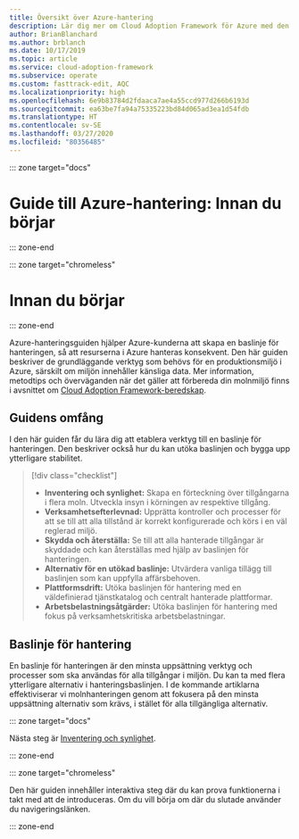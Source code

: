 ```yaml
---
title: Översikt över Azure-hantering
description: Lär dig mer om Cloud Adoption Framework för Azure med den här informationen om de grundläggande verktyg som behövs för att hantera Azures produktionsmiljöer.
author: BrianBlanchard
ms.author: brblanch
ms.date: 10/17/2019
ms.topic: article
ms.service: cloud-adoption-framework
ms.subservice: operate
ms.custom: fasttrack-edit, AQC
ms.localizationpriority: high
ms.openlocfilehash: 6e9b83784d2fdaaca7ae4a55ccd977d266b6193d
ms.sourcegitcommit: ea63be7fa94a75335223bd84d065ad3ea1d54fdb
ms.translationtype: HT
ms.contentlocale: sv-SE
ms.lasthandoff: 03/27/2020
ms.locfileid: "80356485"
---
```

::: zone target="docs"

# <a name="azure-management-guide-before-you-start"></a>Guide till Azure-hantering: Innan du börjar

::: zone-end

::: zone target="chromeless"

# <a name="before-you-start"></a>Innan du börjar

::: zone-end

Azure-hanteringsguiden hjälper Azure-kunderna att skapa en baslinje för hanteringen, så att resurserna i Azure hanteras konsekvent. Den här guiden beskriver de grundläggande verktyg som behövs för en produktionsmiljö i Azure, särskilt om miljön innehåller känsliga data. Mer information, metodtips och överväganden när det gäller att förbereda din molnmiljö finns i avsnittet om [Cloud Adoption Framework-beredskap](../index.md).

## <a name="scope-of-this-guide"></a>Guidens omfång

I den här guiden får du lära dig att etablera verktyg till en baslinje för hanteringen. Den beskriver också hur du kan utöka baslinjen och bygga upp ytterligare stabilitet.

> [!div class="checklist"]
>
> - **Inventering och synlighet:** Skapa en förteckning över tillgångarna i flera moln. Utveckla insyn i körningen av respektive tillgång.
> - **Verksamhetsefterlevnad:** Upprätta kontroller och processer för att se till att alla tillstånd är korrekt konfigurerade och körs i en väl reglerad miljö.
> - **Skydda och återställa:** Se till att alla hanterade tillgångar är skyddade och kan återställas med hjälp av baslinjen för hanteringen.
> - **Alternativ för en utökad baslinje:** Utvärdera vanliga tillägg till baslinjen som kan uppfylla affärsbehoven.
> - **Plattformsdrift:** Utöka baslinjen för hantering med en väldefinierad tjänstkatalog och centralt hanterade plattformar.
> - **Arbetsbelastningsåtgärder:** Utöka baslinjen för hantering med fokus på verksamhetskritiska arbetsbelastningar.

## <a name="management-baseline"></a>Baslinje för hantering

En baslinje för hanteringen är den minsta uppsättning verktyg och processer som ska användas för alla tillgångar i miljön. Du kan ta med flera ytterligare alternativ i hanteringsbaslinjen. I de kommande artiklarna effektiviserar vi molnhanteringen genom att fokusera på den minsta uppsättning alternativ som krävs, i stället för alla tillgängliga alternativ.

::: zone target="docs"

Nästa steg är [Inventering och synlighet](./inventory.md).

::: zone-end

::: zone target="chromeless"

Den här guiden innehåller interaktiva steg där du kan prova funktionerna i takt med att de introduceras. Om du vill börja om där du slutade använder du navigeringslänken.

::: zone-end
